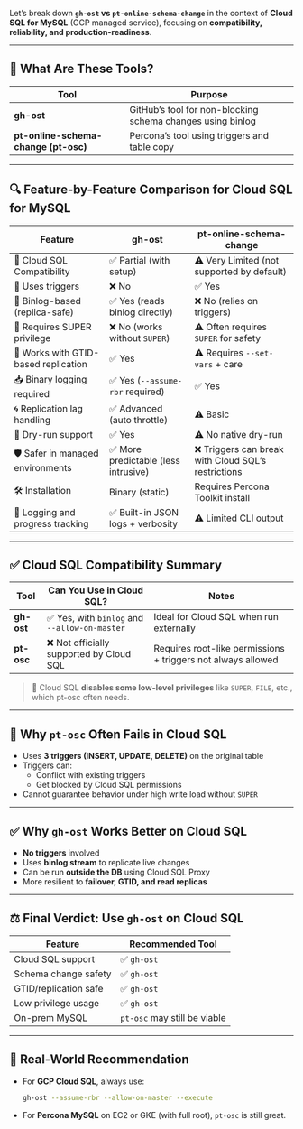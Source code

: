 
Let’s break down **`gh-ost` vs `pt-online-schema-change`** in the context of **Cloud SQL for MySQL** (GCP managed service), focusing on **compatibility, reliability, and production-readiness**.

---

## 🧠 What Are These Tools?

| Tool | Purpose |
|------|---------|
| **gh-ost** | GitHub’s tool for non-blocking schema changes using binlog |
| **pt-online-schema-change (pt-osc)** | Percona’s tool using triggers and table copy |

---

## 🔍 Feature-by-Feature Comparison for Cloud SQL for MySQL

| Feature                              | **gh-ost**                              | **pt-online-schema-change**             |
|--------------------------------------|------------------------------------------|------------------------------------------|
| 🔌 Cloud SQL Compatibility           | ✅ Partial (with setup)                  | ⚠️ Very Limited (not supported by default) |
| 🧱 Uses triggers                     | ❌ No                                     | ✅ Yes                                    |
| 🧠 Binlog-based (replica-safe)       | ✅ Yes (reads binlog directly)           | ❌ No (relies on triggers)               |
| 🚫 Requires SUPER privilege          | ❌ No (works without `SUPER`)            | ⚠️ Often requires `SUPER` for safety     |
| 📜 Works with GTID-based replication | ✅ Yes                                   | ⚠️ Requires `--set-vars` + care          |
| 📥 Binary logging required           | ✅ Yes (`--assume-rbr` required)         | ✅ Yes                                    |
| 🌀 Replication lag handling          | ✅ Advanced (auto throttle)              | ⚠️ Basic                                 |
| 🧪 Dry-run support                   | ✅ Yes                                   | ⚠️ No native dry-run                     |
| 🛡️ Safer in managed environments     | ✅ More predictable (less intrusive)     | ❌ Triggers can break with Cloud SQL’s restrictions |
| 🛠️ Installation                     | Binary (static)                         | Requires Percona Toolkit install         |
| 🧾 Logging and progress tracking     | ✅ Built-in JSON logs + verbosity        | ⚠️ Limited CLI output                    |

---

## ✅ Cloud SQL Compatibility Summary

| Tool      | Can You Use in Cloud SQL? | Notes |
|-----------|---------------------------|-------|
| **gh-ost** | ✅ Yes, with `binlog` and `--allow-on-master` | Ideal for Cloud SQL when run externally |
| **pt-osc** | ❌ Not officially supported by Cloud SQL | Requires root-like permissions + triggers not always allowed |

> 🔐 Cloud SQL **disables some low-level privileges** like `SUPER`, `FILE`, etc., which pt-osc often needs.

---

## 🚧 Why `pt-osc` Often Fails in Cloud SQL

- Uses **3 triggers (INSERT, UPDATE, DELETE)** on the original table
- Triggers can:
  - Conflict with existing triggers
  - Get blocked by Cloud SQL permissions
- Cannot guarantee behavior under high write load without `SUPER`

---

## ✅ Why `gh-ost` Works Better on Cloud SQL

- **No triggers** involved  
- Uses **binlog stream** to replicate live changes  
- Can be run **outside the DB** using Cloud SQL Proxy  
- More resilient to **failover, GTID, and read replicas**

---

## ⚖️ Final Verdict: Use `gh-ost` on Cloud SQL

| Feature               | **Recommended Tool**     |
|----------------------|--------------------------|
| Cloud SQL support     | ✅ `gh-ost`              |
| Schema change safety  | ✅ `gh-ost`              |
| GTID/replication safe | ✅ `gh-ost`              |
| Low privilege usage   | ✅ `gh-ost`              |
| On-prem MySQL         | `pt-osc` may still be viable |

---

## 🧪 Real-World Recommendation

- For **GCP Cloud SQL**, always use:
  ```bash
  gh-ost --assume-rbr --allow-on-master --execute
  ```
- For **Percona MySQL** on EC2 or GKE (with full root), `pt-osc` is still great.

